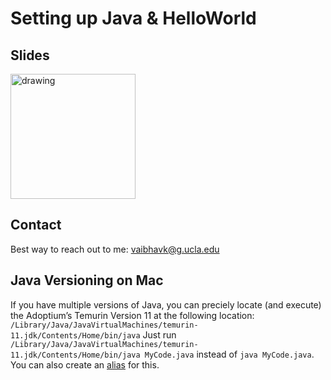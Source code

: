 
# Setting up Java & HelloWorld

## Slides
<a href="https://docs.google.com/presentation/d/1yfYLFlwcYEqZIOQF9eNB6kSj4rTh-fA7HBZ_cA_mvek/edit?usp=sharing"><img src="https://images.squarespace-cdn.com/content/v1/52de5460e4b036f86899408c/1503811672827-3QTEVGNG9WECGKQIGFNY/googleSlides.png?format=1000w" alt="drawing" width="200" /></a>


## Contact
Best way to reach out to me: vaibhavk@g.ucla.edu

## Java Versioning on Mac
If you have multiple versions of Java, you can preciely locate (and execute) the Adoptium’s Temurin Version 11 at the following location:
```/Library/Java/JavaVirtualMachines/temurin-11.jdk/Contents/Home/bin/java```
Just run ```/Library/Java/JavaVirtualMachines/temurin-11.jdk/Contents/Home/bin/java MyCode.java``` instead of ```java MyCode.java```. You can also create an [alias](https://linuxize.com/post/how-to-create-bash-aliases/) for this.
